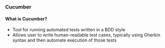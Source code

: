 ### Cucumber

#### What is Cucumber?
- Tool for running automated tests written in a BDD style
- Allows user to write human-readable test cases, typically using Gherkin syntax and then automate execution of those tests